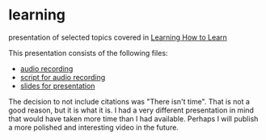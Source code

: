# learning
presentation of selected topics covered in [Learning How to Learn](https://www.coursera.org/course/learning)

This presentation consists of the following files:

 * [audio recording](https://github.com/scholarly/learning/blob/master/final.ogg)
 * [script for audio recording](https://github.com/scholarly/learning/blob/master/final.txt)
 * [slides for presentation](https://github.com/scholarly/learning/blob/master/slides%20for%20final.pdf)

The decision to not include citations was "There isn't time". That is not a good reason, but it is what it is.  I had a very different presentation in mind that would have taken more time than I had available. Perhaps I will publish a more polished and interesting video in the future.

